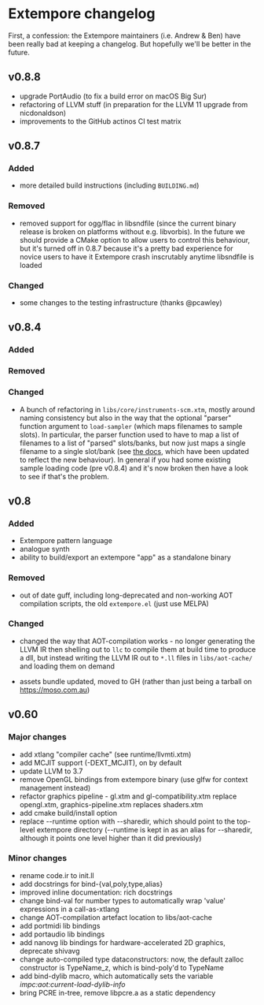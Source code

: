 # Extempore changelog

First, a confession: the Extempore maintainers (i.e. Andrew & Ben) have been
really bad at keeping a changelog. But hopefully we'll be better in the future.

## v0.8.8

- upgrade PortAudio (to fix a build error on macOS Big Sur)
- refactoring of LLVM stuff (in preparation for the LLVM 11 upgrade from nicdonaldson)
- improvements to the GitHub actinos CI test matrix

## v0.8.7

### Added

- more detailed build instructions (including `BUILDING.md`)

### Removed

- removed support for ogg/flac in libsndfile (since the current binary release
  is broken on platforms without e.g. libvorbis). In the future we should
  provide a CMake option to allow users to control this behaviour, but it's
  turned off in 0.8.7 because it's a pretty bad experience for novice users to
  have it Extempore crash inscrutably anytime libsndfile is loaded

### Changed

- some changes to the testing infrastructure (thanks @pcawley)

## v0.8.4

### Added

### Removed

### Changed

- A bunch of refactoring in `libs/core/instruments-scm.xtm`, mostly around
  naming consistency but also in the way that the optional "parser" function
  argument to `load-sampler` (which maps filenames to sample slots). In
  particular, the parser function used to have to map a list of filenames to a
  list of "parsed" slots/banks, but now just maps a single filename to a single
  slot/bank (see [the
  docs](https://extemporelang.github.io/docs/guides/sampler/), which have been
  updated to reflect the new behaviour). In general if you had some existing
  sample loading code (pre v0.8.4) and it's now broken then have a look to see
  if that's the problem.

## v0.8

### Added

- Extempore pattern language
- analogue synth
- ability to build/export an extempore "app" as a standalone binary

### Removed

- out of date guff, including long-deprecated and non-working AOT
  compilation scripts, the old `extempore.el` (just use MELPA)

### Changed

- changed the way that AOT-compilation works - no longer generating the LLVM IR
  then shelling out to `llc` to compile them at build time to produce a dll, but
  instead writing the LLVM IR out to `*.ll` files in `libs/aot-cache/` and
  loading them on demand

- assets bundle updated, moved to GH (rather than just being a tarball on
  <https://moso.com.au>)

## v0.60

### Major changes

- add xtlang "compiler cache" (see runtime/llvmti.xtm)
- add MCJIT support (-DEXT_MCJIT), on by default
- update LLVM to 3.7
- remove OpenGL bindings from extempore binary (use glfw for context management
  instead)
- refactor graphics pipeline - gl.xtm and gl-compatibility.xtm replace
  opengl.xtm, graphics-pipeline.xtm replaces shaders.xtm
- add cmake build/install option
- replace --runtime option with --sharedir, which should point to the top-level
  extempore directory (--runtime is kept in as an alias for --sharedir, although
  it points one level higher than it did previously)

### Minor changes

- rename code.ir to init.ll
- add docstrings for bind-{val,poly,type,alias}
- improved inline documentation: rich docstrings
- change bind-val for number types to automatically wrap 'value' expressions in
  a call-as-xtlang
- change AOT-compilation artefact location to libs/aot-cache
- add portmidi lib bindings
- add portaudio lib bindings
- add nanovg lib bindings for hardware-accelerated 2D graphics, deprecate
  shivavg
- change auto-compiled type dataconstructors: now, the default zalloc
  constructor is TypeName_z, which is bind-poly'd to TypeName
- add bind-dylib macro, which automatically sets the variable
  *impc:aot:current-load-dylib-info*
- bring PCRE in-tree, remove libpcre.a as a static dependency
